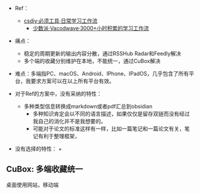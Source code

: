+ Ref：
    + [csdiy·必须工具·日常学习工作流](https://csdiy.wiki/%E5%BF%85%E5%AD%A6%E5%B7%A5%E5%85%B7/workflow/#_10)
        + [少数派·Vacodwave·3000+小时积累的学习工作流](https://sspai.com/post/75969)

+ 痛点：
    + 稳定的周期更新的输出内容分散，通过RSSHub Radar和Feedly解决
    + 多个端的收藏分别维护在本地，不能统一，通过CuBox解决
+ 难点：多端指PC、macOS、Android、IPhone、IPadOS，几乎包含了所有平台，我要求方案可以在以上所有平台有效。

+ 对于Ref的方案中，没有采纳的特性：
    + 多种类型信息转换成markdown或者pdf汇总到obsidian
        + 多种知识肯定会以不同的语言描述，如果仅仅是留存双链而没有经过我自己的消化并不是我想要的。
        + 可能对于论文的标准这样有一样，比如一篇笔记和一篇论文有关，笔记有利于整理框架，

+ 没有选择的特性：
    + 

## CuBox: 多端收藏统一

桌面使用网站，移动端